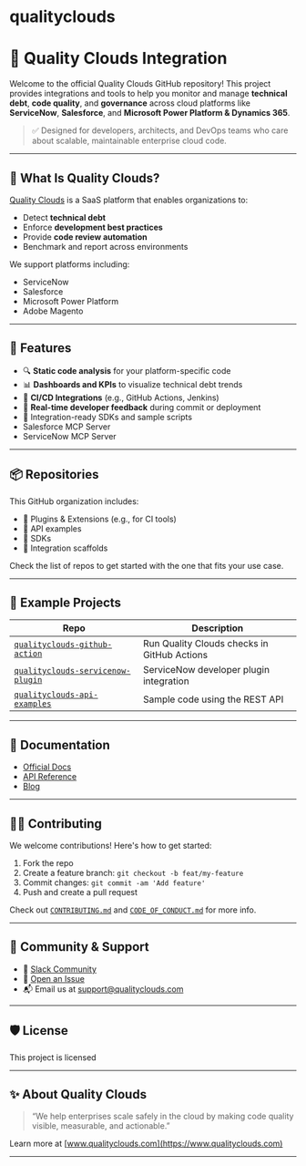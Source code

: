 # qualityclouds

# 🧪 Quality Clouds Integration

Welcome to the official Quality Clouds GitHub repository! This project provides integrations and tools to help you monitor and manage **technical debt**, **code quality**, and **governance** across cloud platforms like **ServiceNow**, **Salesforce**, and **Microsoft Power Platform & Dynamics 365**.

> ✅ Designed for developers, architects, and DevOps teams who care about scalable, maintainable enterprise cloud code.

---

## 🚀 What Is Quality Clouds?

[Quality Clouds](https://www.qualityclouds.com) is a SaaS platform that enables organizations to:
- Detect **technical debt**
- Enforce **development best practices**
- Provide **code review automation**
- Benchmark and report across environments

We support platforms including:
- ServiceNow
- Salesforce
- Microsoft Power Platform
- Adobe Magento

---

## 🔧 Features

- 🔍 **Static code analysis** for your platform-specific code
- 📊 **Dashboards and KPIs** to visualize technical debt trends
- 🧰 **CI/CD Integrations** (e.g., GitHub Actions, Jenkins)
- 📨 **Real-time developer feedback** during commit or deployment
- 📎 Integration-ready SDKs and sample scripts
- Salesforce MCP Server
- ServiceNow MCP Server

---

## 📦 Repositories

This GitHub organization includes:
- 🧱 Plugins & Extensions (e.g., for CI tools)
- 🧪 API examples
- 📜 SDKs
- 🧩 Integration scaffolds

Check the list of repos to get started with the one that fits your use case.

---

## 📂 Example Projects

| Repo | Description |
|------|-------------|
| [`qualityclouds-github-action`](https://github.com/qualityclouds/github-action) | Run Quality Clouds checks in GitHub Actions |
| [`qualityclouds-servicenow-plugin`](https://github.com/qualityclouds/servicenow-plugin) | ServiceNow developer plugin integration |
| [`qualityclouds-api-examples`](https://github.com/qualityclouds/api-examples) | Sample code using the REST API |

---

## 📘 Documentation

- [Official Docs](https://docs.qualityclouds.com)
- [API Reference](https://docs.qualityclouds.com/api/)
- [Blog](https://www.qualityclouds.com/blog/)

---

## 🧑‍💻 Contributing

We welcome contributions! Here's how to get started:

1. Fork the repo
2. Create a feature branch: `git checkout -b feat/my-feature`
3. Commit changes: `git commit -am 'Add feature'`
4. Push and create a pull request

Check out [`CONTRIBUTING.md`](CONTRIBUTING.md) and [`CODE_OF_CONDUCT.md`](CODE_OF_CONDUCT.md) for more info.

---

## 💬 Community & Support

- 💬 [Slack Community](https://join.slack.com/t/qualityclouds/shared_invite/...) 
- 🐛 [Open an Issue](https://github.com/qualityclouds/your-repo/issues)
- 📬 Email us at [support@qualityclouds.com](mailto:support@qualityclouds.com)

---

## 🛡 License

This project is licensed 

---

## ✨ About Quality Clouds

> “We help enterprises scale safely in the cloud by making code quality visible, measurable, and actionable.”

Learn more at [www.qualityclouds.com](https://www.qualityclouds.com)

---
